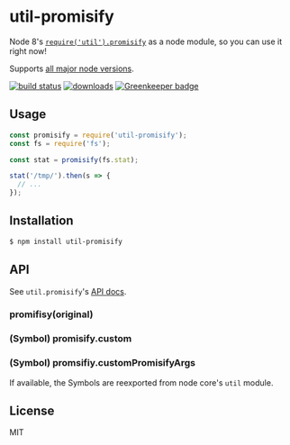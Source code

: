 
# util-promisify

Node 8's [`require('util').promisify`](https://nodejs.org/api/util.html#util_util_promisify_original) as a node module, so you can use it right now!

Supports [all major node versions](https://github.com/nodejs/LTS#lts-schedule1).

[![build status](https://secure.travis-ci.org/juliangruber/util-promisify.svg)](http://travis-ci.org/juliangruber/util-promisify)
[![downloads](https://img.shields.io/npm/dm/util-promisify.svg)](https://www.npmjs.org/package/util-promisify)
[![Greenkeeper badge](https://badges.greenkeeper.io/juliangruber/util-promisify.svg)](https://greenkeeper.io/)

## Usage

```js
const promisify = require('util-promisify');
const fs = require('fs');

const stat = promisify(fs.stat);

stat('/tmp/').then(s => {
  // ...
});
```

## Installation

```bash
$ npm install util-promisify
```

## API

See `util.promisify`'s [API docs](https://nodejs.org/api/util.html#util_util_promisify_original).

### promifisy(original)
### (Symbol) promisify.custom
### (Symbol) promsifiy.customPromisifyArgs

If available, the Symbols are reexported from node core's `util` module.

## License

MIT
